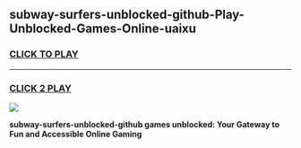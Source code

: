 
## subway-surfers-unblocked-github-Play-Unblocked-Games-Online-uaixu
<h3>
<a href="https://premium76.site?title=subway-surfers-unblocked-github&ref=25A">CLICK TO PLAY</a></h3>
<hr>

<h3>
<a href="https://premium76.site?title=subway-surfers-unblocked-github&ref=25A">CLICK 2 PLAY</a>
  
</h3>

<a href="https://premium76.site?title=subway-surfers-unblocked-github&ref=25A"><img src="https://clearcache.store/games.png"></a>


**subway-surfers-unblocked-github games unblocked: Your Gateway to Fun and Accessible Online Gaming**
